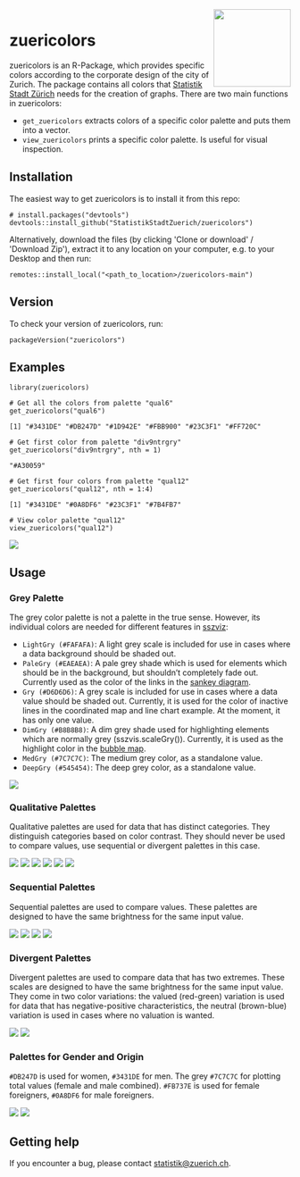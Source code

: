 <img src='pictures/Hexagon_zuericolors_b.png' align="right" height="138.5" />

# zuericolors
zuericolors is an R-Package, which provides specific colors according to the corporate design of the city of Zurich. The package contains all colors that [Statistik Stadt Zürich](https://www.stadt-zuerich.ch/prd/de/index/statistik.html) needs for the creation of graphs. There are two main functions in zuericolors:

* `get_zuericolors` extracts colors of a specific color palette and puts them into a vector.
* `view_zuericolors` prints a specific color palette. Is useful for visual inspection.

## Installation
The easiest way to get zuericolors is to install it from this repo:

```{r, eval = FALSE}
# install.packages("devtools")
devtools::install_github("StatistikStadtZuerich/zuericolors")
```

Alternatively, download the files (by clicking 'Clone or download' / 'Download Zip'), extract it to any location on your computer, e.g. to your Desktop and then run:

```{r, eval = FALSE}
remotes::install_local("<path_to_location>/zuericolors-main")
```

## Version
To check your version of zuericolors, run:

```{r, eval = FALSE}
packageVersion("zuericolors")
```

## Examples

```{r, message = FALSE}
library(zuericolors)

# Get all the colors from palette "qual6"
get_zuericolors("qual6")

[1] "#3431DE" "#DB247D" "#1D942E" "#FBB900" "#23C3F1" "#FF720C"

# Get first color from palette "div9ntrgry"
get_zuericolors("div9ntrgry", nth = 1)

"#A30059"

# Get first four colors from palette "qual12"
get_zuericolors("qual12", nth = 1:4)

[1] "#3431DE" "#0A8DF6" "#23C3F1" "#7B4FB7"

# View color palette "qual12"
view_zuericolors("qual12")
```


<img src='pictures/qual12.JPG' />

## Usage

### Grey Palette
The grey color palette is not a palette in the true sense. However, its individual colors are needed for different features in [sszviz](https://github.com/StatistikStadtZuerich/sszvis):

* `LightGry (#FAFAFA)`: A light grey scale is included for use in cases where a data background should be shaded out.
* `PaleGry (#EAEAEA)`: A pale grey shade which is used for elements which should be in the background, but shouldn’t completely fade out. Currently used as the color of the links in the [sankey diagram](https://statistikstadtzuerich.github.io/sszvis/#/sankey).
* `Gry (#D6D6D6)`: A grey scale is included for use in cases where a data value should be shaded out. Currently, it is used for the color of inactive lines in the coordinated map and line chart example. At the moment, it has only one value.
* `DimGry (#B8B8B8)`: A dim grey shade used for highlighting elements which are normally grey (sszvis.scaleGry()). Currently, it is used as the highlight color in the [bubble map](https://statistikstadtzuerich.github.io/sszvis/#/map-signature).
* `MedGry (#7C7C7C)`: The medium grey color, as a standalone value.
* `DeepGry (#545454)`: The deep grey color, as a standalone value.

<img src='pictures/seq6gry.JPG' />

### Qualitative Palettes
Qualitative palettes are used for data that has distinct categories. They distinguish categories based on color contrast. They should never be used to compare values, use sequential or divergent palettes in this case.

<img src='pictures/qual12.JPG' />

<img src='pictures/qual6.JPG' />

<img src='pictures/qual6a.JPG' />

<img src='pictures/qual6b.JPG' />

<img src='pictures/qual12br.JPG' />

<img src='pictures/qual12da.JPG' />

### Sequential Palettes
Sequential palettes are used to compare values. These palettes are designed to have the same brightness for the same input value.

<img src='pictures/seq9blu.JPG' />

<img src='pictures/seq9red.JPG' />

<img src='pictures/seq9grn.JPG' />

<img src='pictures/seq9brn.JPG' />

### Divergent Palettes
Divergent palettes are used to compare data that has two extremes. These scales are
designed to have the same brightness for the same input value. They come in two color variations:
the valued (red-green) variation is used for data that has negative-positive characteristics, the
neutral (brown-blue) variation is used in cases where no valuation is wanted.

<img src='pictures/div9val.JPG' />

<img src='pictures/div9ntr.JPG' />

### Palettes for Gender and Origin
`#DB247D` is used for women, `#3431DE` for men. The grey `#7C7C7C` for plotting total values (female and male combined). `#FB737E` is used for female foreigners, `#0A8DF6` for male foreigners.

<img src='pictures/gen3.JPG' />

<img src='pictures/genorig4.JPG' />

## Getting help
If you encounter a bug, please contact statistik@zuerich.ch.
